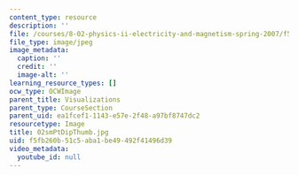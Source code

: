 ```yaml
---
content_type: resource
description: ''
file: /courses/8-02-physics-ii-electricity-and-magnetism-spring-2007/f5fb260b51c5aba1be49492f41496d39_02smPtDipThumb.jpg
file_type: image/jpeg
image_metadata:
  caption: ''
  credit: ''
  image-alt: ''
learning_resource_types: []
ocw_type: OCWImage
parent_title: Visualizations
parent_type: CourseSection
parent_uid: ea1fcef1-1143-e57e-2f48-a97bf8747dc2
resourcetype: Image
title: 02smPtDipThumb.jpg
uid: f5fb260b-51c5-aba1-be49-492f41496d39
video_metadata:
  youtube_id: null
---
```

